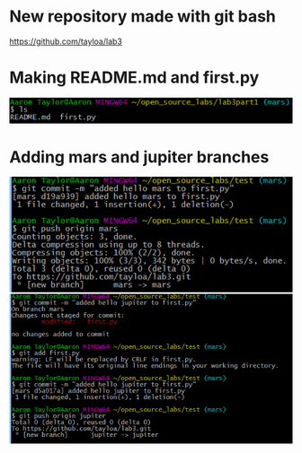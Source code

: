 # New repository made with git bash
https://github.com/tayloa/lab3

# Making README.md and first.py
![tayloa](images/make_files.PNG)

# Adding mars and jupiter branches
![tayloa](images/add_mars.PNG)
![tayloa](images/make_jupiter.PNG)

